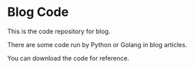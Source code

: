 # Blog Code

This is the code repository for blog.

There are some code run by Python or Golang in blog articles.

You can download the code for reference.
